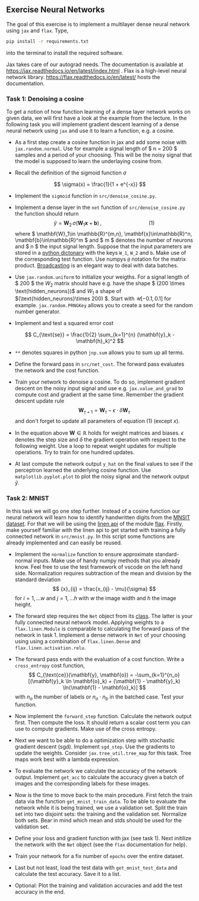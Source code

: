 ## Exercise Neural Networks

The goal of this exercise is to implement a multilayer dense neural network using `jax` and `flax`.
Type,

```bash
pip install -r requirements.txt
```

into the terminal to install the required software.

Jax takes care of our autograd needs. The documentation is available at https://jax.readthedocs.io/en/latest/index.html . Flax is a high-level neural network library. https://flax.readthedocs.io/en/latest/ hosts the documentation.

### Task 1: Denoising a cosine

To get a notion of how function learning of a dense layer network works on given data, we will first have a look at the example from the lecture. In the following task you will implement gradient descent learning of a dense neural network using `jax` and use it to learn a function, e.g. a cosine.

- As a first step create a cosine function in jax and add some noise with `jax.random.normal`. Use for example a signal length of $ n = 200 $ samples and a period of your choosing. This will be the noisy signal that the model is supposed to learn the underlaying cosine from.

- Recall the definition of the sigmoid function $\sigma$

$$ \sigma(x) = \frac{1}{1 + e^{-x}} $$


- Implement the `sigmoid` function in `src/denoise_cosine.py`.


- Implement a dense layer in the `net` function of `src/denoise_cosine.py` the function should return $$ \hat{y} = \mathbf{W}_2\, \sigma(\mathbf{W}_1 \mathbf{x} + \mathbf{b})\,,\qquad\qquad\qquad\qquad (1) $$ 
where $ \mathbf{W}_1\in \mathbb{R}^{m,n}, \mathbf{x}\in\mathbb{R}^n, \mathbf{b}\in\mathbb{R}^m $ and $ m $ denotes the number of neurons and $ n $ the input signal length. Suppose that the input parameters are stored in a [python dictonary](https://docs.python.org/3/tutorial/datastructures.html#dictionaries) with the keys `W_1`, `W_2` and `b`. Make use of the corresponding test function. Use numpys `@` notation for the matrix product. [Broadcasting](https://numpy.org/doc/stable/user/basics.broadcasting.html) is an elegant way to deal with data batches.

- Use `jax.random.uniform` to initialize your weigths. For a signal length of $ 200 $ the $W_2$ matrix should have e.g. have the shape $ (200 \times \text{hidden\_neurons})$ and $W_1$ a shape of $(\text{hidden\_neurons}\times 200) $. Start with $\mathcal{U}[-0.1, 0.1]$ for example. `jax.random.PRNGKey` allows you to create a seed for the random number generator.

- Implement and test a squared error cost

$$  C_{\text{se}} = \frac{1}{2} \sum_{k=1}^{n} (\mathbf{y}_k - \mathbf{h}_k)^2 $$

- `**` denotes squares in python `jnp.sum` allows you to sum up all terms.

- Define the forward pass in `src/net_cost`. The forward pass evaluates the network and the cost function.

- Train your network to denoise a cosine. To do so, implement gradient descent on the noisy input signal and use e.g. `jax.value_and_grad` to compute cost and gradient at the same time. Remember the gradient descent update rule $$ \mathbf{W}_{\tau + 1} = \mathbf{W}_\tau - \epsilon \cdot \delta\mathbf{W}_{\tau}  $$ 
and don't forget to update all parameters of equation (1) (except $x$).

- In the equation above $\mathbf{W} \in \mathbb{R}$ holds for weight matrices and biases. $\epsilon$ denotes the step size and $\delta$ the gradient operation with respect to the following weight.  Use a loop to repeat weight updates for multiple operations. Try to train for one hundred updates.

- At last compute the network output `y_hat` on the final values to see if the perceptron learned the underlying cosine function. Use `matplotlib.pyplot.plot` to plot the noisy signal and the network output $\hat{y}$.



### Task 2: MNIST
In this task we will go one step further. Instead of a cosine function our neural network will learn how to identify handwritten digits from the [MNSIT dataset](http://yann.lecun.com/exdb/mnist/). For that we will be using the [linen api](https://flax.readthedocs.io/en/latest/api_reference/flax.linen.html) of the module [flax](https://flax.readthedocs.io/en/latest/). Firstly, make yourself familiar with the linen api to get started with training a fully connected network in `src/mnist.py`. In this script some functions are already implemented and can easily be reused.

- Implement the `normalize` function to ensure approximate standard-normal inputs. Make use of handy numpy methods that you already know. Feel free to use the test framework of vscode on the left hand side. Normalization requires subtraction of the mean and division by the standard deviation $$ {x}_{ij} = \frac{x_{ij} - \mu}{\sigma} $$ for $i = 1, \dots w$ and $j = 1, \dots h$ with $w$ the image width and $h$ the image height.

- The forward step requires the `Net` object from its [class](https://docs.python.org/3/tutorial/classes.html). The latter is your fully connected neural network model. Applying weights to a `flax.linen.Module` is comparable to calculating the forward pass of the network in task 1. Implement a dense network in `Net` of your choosing using using a combination of `flax.linen.Dense` and `flax.linen.activation.relu`.

- The forward pass ends with the evaluation of a cost function.
Write a `cross_entropy` cost function, $$ C_{\text{ce}}(\mathbf{y}, \mathbf{o}) = -\sum_{k=1}^{n_o} [(\mathbf{y}_k  \ln \mathbf{o}_k) + (\mathbf{1} - \mathbf{y}_k) \ln(\mathbf{1} - \mathbf{o}_k)] $$
with $n_o$ the number of labels or $n_o \cdot n_b$ in the batched case. Test your function.

- Now implement the `forward_step` function. Calculate the network output first. Then compute the loss. It should return a scalar cost term you can use to compute gradients. Make use of the cross entropy.

- Next we want to be able to do a optimization step with stochastic gradient descent (sgd). Implement `sgd_step`. Use the gradients to update the weights. Consider `jax.tree_util.tree_map` for this task. Tree maps work best with a lambda expression.

- To evaluate the network we calculate the accuracy of the network output. Implement `get_acc` to calculate the accuracy given a batch of images and the corresponding labels for these images.

- Now is the time to move back to the main procedure. First fetch the train data via the function `get_mnist_train_data`. To be able to evaluate the network while it is being trained, we use a validation set. Split the train set into two disjoint sets: the training and the validation set. Normalize both sets. Bear in mind which mean and stds should be used for the validation set.

- Define your loss and gradient function with jax (see task 1). Next initilize the network with the `Net` object (see the `flax` documentation for help).

- Train your network for a fix number of `epochs` over the entire dataset.
    
- Last but not least, load the test data with `get_mnist_test_data` and calculate the test accuracy. Save it to a list.

- Optional: Plot the training and validation accuracies and add the test accuracy in the end.
